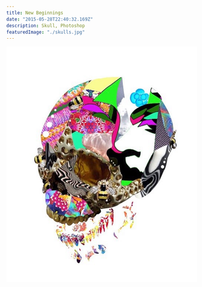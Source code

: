 ```yaml
---
title: New Beginnings
date: "2015-05-28T22:40:32.169Z"
description: Skull, Photoshop
featuredImage: "./skulls.jpg"
---
```


![Skull](./skulls.jpg)
